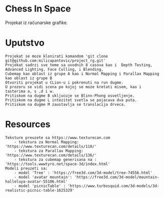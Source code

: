# Chess In Space

Projekat iz računarske grafike.


# Uputstvo
    Projekat se moze klonirati komandom 'git clone git@github.com:milicapantovic/project_rg.git'
    Projekat sadrzi sve teme sa uvodnih 8 casova kao i  Depth Testing, Advanced Lighting, Face Culling, i Blending,
    Cubemap kao oblast iz grupe A kao i Normal Mapping i Parallax Mapping kao oblast iz grupe B
    Otvoriti projekat u CLion-u i pokrenuti na run dugme.
    U prozoru se vidi scena po kojoj se moze kretati misem, kao i tasterima a, s ,d i w.
    Pritiskom na dugme B ukljucuje se Blinn-Phong osvetljenje.
    Pritiskom na dugme L intezitet svetla se pojacava dva puta.
    Pritiskom na dugme M zaustavlja se translacija drveca.
# Resources 
    Teksture preuzete sa https://www.texturecan.com
        - tekstura za Normal Mapping: 'https://www.texturecan.com/details/110/'
        - tekstura za Parallax Mapping: 'https://www.texturecan.com/details/136/'
        - tekstura za cubemap generisana na : 'https://tools.wwwtyro.net/space-3d/index.html'
    Modeli preuzeti sa:
        - model 'Tree' : 'https://free3d.com/3d-model/tree-74556.html'
        - model 'avatar mountain': 'https://free3d.com/3d-model/mountain-halleluya-avatar-55106.html'
        - model 'picnicTable' : 'https://www.turbosquid.com/3d-models/3d-realistic-picnic-table-1625329'
